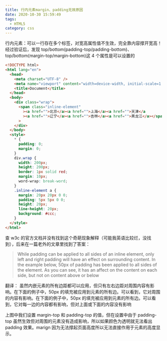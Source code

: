 ```yaml
---
title: 行内元素margin、padding无效原因
date: 2020-10-30 15:59:49
tags:
  - HTML5
category: css
---
```


行内元素：可以一行存在多个标签，对宽高属性值不生效，完全靠内容撑开宽高！
经过验证后，发现 top/bottom(padding-top/padding-bottom)、top/bottom(margin-top/margin-bottom)这 4 个属性是可以设置的

```html
<!DOCTYPE html>
<html lang="en">
  <head>
    <meta charset="UTF-8" />
    <meta name="viewport" content="width=device-width, initial-scale=1.0" />
    <title>Document</title>
  </head>
  <body>
    <div class="wrap">
      <span class="inline-element"
        ><a href="">北京</a><a href="">上海</a><a href="">天津</a
        ><a href="">辽宁</a><a href="">吉林</a><a href="">黑龙江</a></span
      >
    </div>
  </body>
  <style>
    * {
      padding: 0;
      margin: 0;
    }
    div.wrap {
      width: 200px;
      height: 200px;
      border: 1px solid red;
      margin: 10px;
      word-wrap: break-word;
    }
    .inline-element a {
      margin: 20px 20px 0 0;
      padding: 5px 5px 0 0;
      height: 20px;
      line-height: 20px;
      background: #ccc;
    }
  </style>
</html>
```

查 w3c 的官方文档并没有找到这个奇葩现象解释（可能我英语比较烂，没找到），后来在一篇老外的文章里找到了答案：

> While padding can be applied to all sides of an inline element, only left and right padding will have an effect on surrounding content. In the example below, 50px of padding has been applied to all sides of the element. As you can see, it has an affect on the content on each side, but not on content above or below

翻译：
虽然内嵌元素的所有边距都可以应用，但只有左右边距对周围内容有影响。在下面的例子中，50px 的填充被应用到元素的所有边。可以看到，它对周围的内容有影响。在下面的例子中，50px 的填充被应用到元素的所有边。可以看到，它对每一边的内容都有影响，但对上面或下面的内容没有影响

上图中我们设置 margin-top 和 padding-top 的值，但在设置中由于 padding-top 虽然生效但对周围的元素没有造成影响，所以如果颜色为透明就无法看出 padding 效果。marign 因为无法撑起页面高度所以无法直接作用于元素的高度显示。
